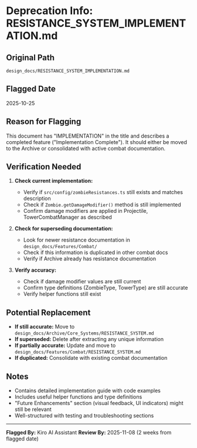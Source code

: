 # Deprecation Info: RESISTANCE_SYSTEM_IMPLEMENTATION.md

## Original Path
`design_docs/RESISTANCE_SYSTEM_IMPLEMENTATION.md`

## Flagged Date
2025-10-25

## Reason for Flagging
This document has "IMPLEMENTATION" in the title and describes a completed feature ("Implementation Complete"). It should either be moved to the Archive or consolidated with active combat documentation.

## Verification Needed
1. **Check current implementation:**
   - Verify if `src/config/zombieResistances.ts` still exists and matches description
   - Check if `Zombie.getDamageModifier()` method is still implemented
   - Confirm damage modifiers are applied in Projectile, TowerCombatManager as described

2. **Check for superseding documentation:**
   - Look for newer resistance documentation in `design_docs/Features/Combat/`
   - Check if this information is duplicated in other combat docs
   - Verify if Archive already has resistance documentation

3. **Verify accuracy:**
   - Check if damage modifier values are still current
   - Confirm type definitions (ZombieType, TowerType) are still accurate
   - Verify helper functions still exist

## Potential Replacement
- **If still accurate:** Move to `design_docs/Archive/Core_Systems/RESISTANCE_SYSTEM.md`
- **If superseded:** Delete after extracting any unique information
- **If partially accurate:** Update and move to `design_docs/Features/Combat/RESISTANCE_SYSTEM.md`
- **If duplicated:** Consolidate with existing combat documentation

## Notes
- Contains detailed implementation guide with code examples
- Includes useful helper functions and type definitions
- "Future Enhancements" section (visual feedback, UI indicators) might still be relevant
- Well-structured with testing and troubleshooting sections

---

**Flagged By:** Kiro AI Assistant
**Review By:** 2025-11-08 (2 weeks from flagged date)
